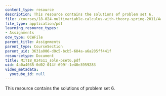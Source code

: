 ```yaml
---
content_type: resource
description: This resource contains the solutions of problem set 6.
file: /courses/18-024-multivariable-calculus-with-theory-spring-2011/4a0a40350d02014f699f1e40e3959283_MIT18_024S11_soln-pset6.pdf
file_type: application/pdf
learning_resource_types:
- Assignments
ocw_type: OCWFile
parent_title: Assignments
parent_type: CourseSection
parent_uid: 3631a006-d0c5-bcb5-684a-a6a205ff441f
resourcetype: Document
title: MIT18_024S11_soln-pset6.pdf
uid: 4a0a4035-0d02-014f-699f-1e40e3959283
video_metadata:
  youtube_id: null
---
```

This resource contains the solutions of problem set 6.

